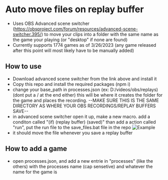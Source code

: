 # Auto move files on replay buffer
 
- Uses OBS Advanced scene switcher (https://obsproject.com/forum/resources/advanced-scene-switcher.395/) to move your clips into a folder with the same name as the game your playing (or "desktop" if none are found)
- Currently supports 1774 games as of 3/26/2023 (any game released after this point will most likely have to be manually added)

## How to use
- Download advanced scene switcher from the link above and install it
- Copy this repo and install the required packages (npm i)
- change your base_path in processes.json (ex: D:/videos/obs/replays) (dont put a / at the end either) this will be where it creates the folder for the game and places the recording. --MAKE SURE THIS IS THE SAME DIRECTORY AS WHERE YOUR OBS RECORDINGS/REPLAY BUFFERS SAVE--
- in advanced scene switcher open it up, make a new macro. add a conditon called "(if) (replay buffer) (saved)" than add a action called "run", put the run file to the save_files.bat file in the repo
![Example](https://i.imgur.com/GsuIsrE.png "Example")
- it should move the file whenever you save a replay buffer

## How to add a game
- open processes.json, and add a new entrie in "processes" (like the others) with the processes name (cap sensetive) and whatever the name for the game is
